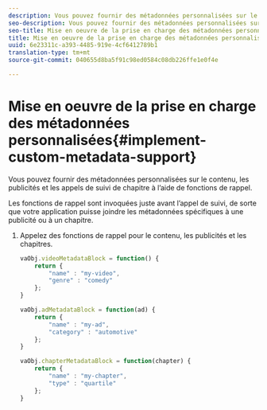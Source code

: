 ```yaml
---
description: Vous pouvez fournir des métadonnées personnalisées sur le contenu, les publicités et les appels de suivi de chapitre à l’aide de fonctions de rappel.
seo-description: Vous pouvez fournir des métadonnées personnalisées sur le contenu, les publicités et les appels de suivi de chapitre à l’aide de fonctions de rappel.
seo-title: Mise en oeuvre de la prise en charge des métadonnées personnalisées
title: Mise en oeuvre de la prise en charge des métadonnées personnalisées
uuid: 6e23311c-a393-4485-919e-4cf6412789b1
translation-type: tm+mt
source-git-commit: 040655d8ba5f91c98ed0584c08db226ffe1e0f4e

---
```



# Mise en oeuvre de la prise en charge des métadonnées personnalisées{#implement-custom-metadata-support}

Vous pouvez fournir des métadonnées personnalisées sur le contenu, les publicités et les appels de suivi de chapitre à l’aide de fonctions de rappel.

Les fonctions de rappel sont invoquées juste avant l’appel de suivi, de sorte que votre application puisse joindre les métadonnées spécifiques à une publicité ou à un chapitre.

1. Appelez des fonctions de rappel pour le contenu, les publicités et les chapitres.

   ```js
   vaObj.videoMetadataBlock = function() { 
       return { 
           "name" : "my-video", 
           "genre" : "comedy" 
       }; 
   } 
   
   vaObj.adMetadataBlock = function(ad) { 
       return { 
           "name" : "my-ad", 
           "category" : "automotive" 
       }; 
   } 
   
   vaObj.chapterMetadataBlock = function(chapter) { 
       return { 
           "name" : "my-chapter", 
           "type" : "quartile" 
       }; 
   }
   ```

